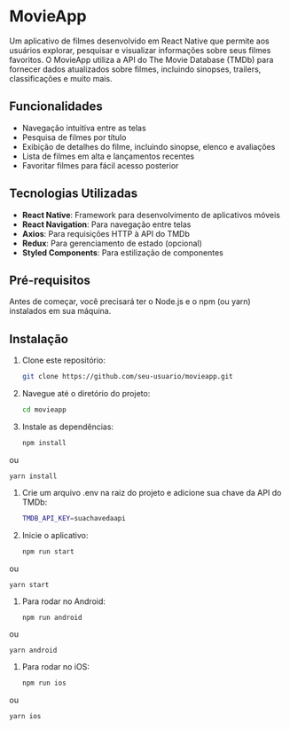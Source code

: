 # MovieApp

Um aplicativo de filmes desenvolvido em React Native que permite aos usuários explorar, pesquisar e visualizar informações sobre seus filmes favoritos. O MovieApp utiliza a API do The Movie Database (TMDb) para fornecer dados atualizados sobre filmes, incluindo sinopses, trailers, classificações e muito mais.

## Funcionalidades

- Navegação intuitiva entre as telas
- Pesquisa de filmes por título
- Exibição de detalhes do filme, incluindo sinopse, elenco e avaliações
- Lista de filmes em alta e lançamentos recentes
- Favoritar filmes para fácil acesso posterior

## Tecnologias Utilizadas

- **React Native**: Framework para desenvolvimento de aplicativos móveis
- **React Navigation**: Para navegação entre telas
- **Axios**: Para requisições HTTP à API do TMDb
- **Redux**: Para gerenciamento de estado (opcional)
- **Styled Components**: Para estilização de componentes

## Pré-requisitos

Antes de começar, você precisará ter o Node.js e o npm (ou yarn) instalados em sua máquina.

## Instalação

1. Clone este repositório:
   ```bash
   git clone https://github.com/seu-usuario/movieapp.git
    ```

2. Navegue até o diretório do projeto:

    ```bash
    cd movieapp
    ```
3. Instale as dependências:

    ```bash
    npm install
    ```
ou

    
    yarn install
    

1. Crie um arquivo .env na raiz do projeto e adicione sua chave da API do TMDb:
    ```bash
    TMDB_API_KEY=suachavedaapi
    ```

2. Inicie o aplicativo:
    ```bash
    npm run start
    ```

ou

    
    yarn start
    

1. Para rodar no Android:

    ```bash
    npm run android
    ```

ou

    
    yarn android
    

1. Para rodar no iOS:

    ```bash
    npm run ios
    ```

ou

    
    yarn ios
    

